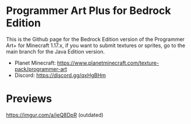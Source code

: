 # Programmer Art Plus for Bedrock Edition
This is the Github page for the Bedrock Edition version of the Programmer Art+ for Minecraft 1.17.x, if you want to submit textures or sprites, go to the main branch for the Java Edition version.


+ Planet Minecraft: https://www.planetminecraft.com/texture-pack/programmer-art
+ Discord: https://discord.gg/qxHgBHm

# Previews
https://imgur.com/a/jeQ8DpR (outdated)
